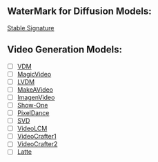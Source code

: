 ## WaterMark for Diffusion Models:
[Stable Signature](https://openaccess.thecvf.com/content/ICCV2023/papers/Fernandez_The_Stable_Signature_Rooting_Watermarks_in_Latent_Diffusion_Models_ICCV_2023_paper.pdf)

## Video Generation Models:

- [ ] [VDM](https://proceedings.neurips.cc/paper_files/paper/2022/file/39235c56aef13fb05a6adc95eb9d8d66-Paper-Conference.pdf)
- [ ] [MagicVideo](https://arxiv.org/pdf/2211.11018)
- [ ] [LVDM](https://arxiv.org/pdf/2211.13221)
- [ ] [MakeAVideo](https://arxiv.org/pdf/2209.14792)
- [ ] [ImagenVideo](https://arxiv.org/pdf/2210.02303)
- [ ] [Show-One](https://arxiv.org/pdf/2309.15818)
- [ ] [PixelDance](https://openaccess.thecvf.com/content/CVPR2024/papers/Zeng_Make_Pixels_Dance_High-Dynamic_Video_Generation_CVPR_2024_paper.pdf)
- [ ] [SVD](https://arxiv.org/pdf/2311.15127)
- [ ] [VideoLCM](https://arxiv.org/pdf/2312.09109)
- [ ] [VideoCrafter1](https://arxiv.org/pdf/2310.19512)
- [ ] [VideoCrafter2](https://openaccess.thecvf.com/content/CVPR2024/papers/Chen_VideoCrafter2_Overcoming_Data_Limitations_for_High-Quality_Video_Diffusion_Models_CVPR_2024_paper.pdf)
- [ ] [Latte](https://arxiv.org/pdf/2401.03048)